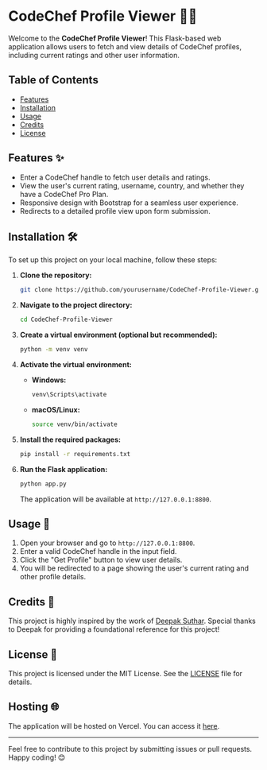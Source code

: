 # CodeChef Profile Viewer 🧑‍💻

Welcome to the **CodeChef Profile Viewer**! This Flask-based web application allows users to fetch and view details of CodeChef profiles, including current ratings and other user information.

## Table of Contents

- [Features](#features)
- [Installation](#installation)
- [Usage](#usage)
- [Credits](#credits)
- [License](#license)

## Features ✨

- Enter a CodeChef handle to fetch user details and ratings.
- View the user's current rating, username, country, and whether they have a CodeChef Pro Plan.
- Responsive design with Bootstrap for a seamless user experience.
- Redirects to a detailed profile view upon form submission.

## Installation 🛠️

To set up this project on your local machine, follow these steps:

1. **Clone the repository:**

   ```bash
   git clone https://github.com/yourusername/CodeChef-Profile-Viewer.git
   ```

2. **Navigate to the project directory:**

   ```bash
   cd CodeChef-Profile-Viewer
   ```

3. **Create a virtual environment (optional but recommended):**

   ```bash
   python -m venv venv
   ```

4. **Activate the virtual environment:**

   - **Windows:**

     ```bash
     venv\Scripts\activate
     ```

   - **macOS/Linux:**

     ```bash
     source venv/bin/activate
     ```

5. **Install the required packages:**

   ```bash
   pip install -r requirements.txt
   ```

6. **Run the Flask application:**

   ```bash
   python app.py
   ```

   The application will be available at `http://127.0.0.1:8800`.

## Usage 🚀

1. Open your browser and go to `http://127.0.0.1:8800`.
2. Enter a valid CodeChef handle in the input field.
3. Click the "Get Profile" button to view user details.
4. You will be redirected to a page showing the user's current rating and other profile details.

## Credits 🙏

This project is highly inspired by the work of [Deepak Suthar](https://github.com/deepaksuthar40128/Codechef-API). Special thanks to Deepak for providing a foundational reference for this project!

## License 📜

This project is licensed under the MIT License. See the [LICENSE](LICENSE) file for details.

## Hosting 🌐

The application will be hosted on Vercel. You can access it [here](https://your-vercel-deployment-url).

---

Feel free to contribute to this project by submitting issues or pull requests. Happy coding! 😊
